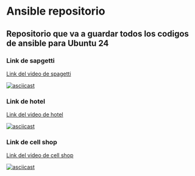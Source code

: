# Ansible repositorio

## Repositorio que va a guardar todos los codigos de ansible para Ubuntu 24

### Link de sapgetti
[Link del video de spagetti](https://asciinema.org/a/kPlyPs75srcSQpSZUatBphmRu)

[![asciicast](https://asciinema.org/a/kPlyPs75srcSQpSZUatBphmRu.svg)](https://asciinema.org/a/kPlyPs75srcSQpSZUatBphmRu)


### Link de hotel
[Link del video de hotel](https://asciinema.org/a/KWb0ML4AbkAfiwOKQVu4asyKf)

[![asciicast](https://asciinema.org/a/KWb0ML4AbkAfiwOKQVu4asyKf.svg)](https://asciinema.org/a/KWb0ML4AbkAfiwOKQVu4asyKf)


### Link de cell shop
[Link del video de cell shop](https://asciinema.org/connect/1193247b-9bfd-45e5-9536-8d841be9582e)

[![asciicast](https://asciinema.org/a/1VD8TvHkDzLsrlaLtt8Qxve3u.svg)](https://asciinema.org/a/1VD8TvHkDzLsrlaLtt8Qxve3u)
